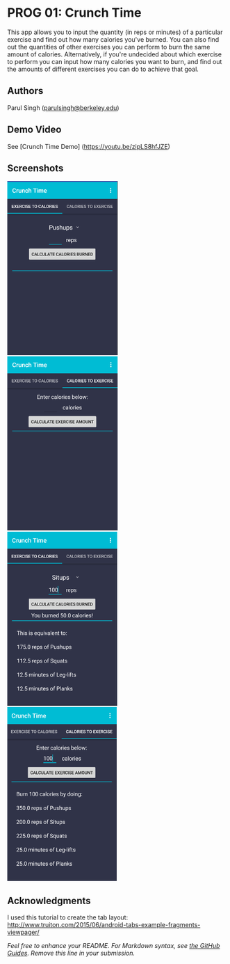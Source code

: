# PROG 01: Crunch Time
This app allows you to input the quantity (in reps or minutes) of a particular exercise and find out how many calories you've burned. You can also find out the quantities of other exercises you can perform to burn the same amount of calories. Alternatively, if you're undecided about which exercise to perform you can input how many calories you want to burn, and find out the amounts of different exercises you can do to achieve that goal. 

## Authors

Parul Singh ([parulsingh@berkeley.edu](mailto:your_email@berkeley.edu))

## Demo Video

See [Crunch Time Demo] (https://youtu.be/zipLS8hfJZE)

## Screenshots

<img src="screenshots/pic1.png" height="400" alt="Screenshot"/>
<img src="screenshots/pic1.5.png" height="400" alt="Screenshot"/>
<img src="screenshots/pic2.png" height="400" alt="Screenshot"/>
<img src="screenshots/pic3.png" height="400" alt="Screenshot"/>

## Acknowledgments
I used this tutorial to create the tab layout:
http://www.truiton.com/2015/06/android-tabs-example-fragments-viewpager/

*Feel free to enhance your README. For Markdown syntax, see [the GitHub Guides](https://guides.github.com/features/mastering-markdown/). Remove this line in your submission.*
